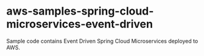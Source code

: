 # aws-samples-spring-cloud-microservices-event-driven

Sample code contains Event Driven Spring Cloud Microservices deployed to AWS.
